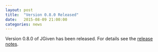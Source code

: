 ```yaml
---
layout: post
title:  "Version 0.8.0 Released"
date:   2015-08-09 21:00:00
categories: news
---
```

Version 0.8.0 of JGiven has been released. For details see the [release notes](https://github.com/TNG/JGiven/releases/tag/v0.8.0).

[jgiven-gh]: https://github.com/TNG/JGiven
[jgiven]:    http://jgiven.org
